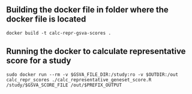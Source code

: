 ## Building the docker file in folder where the docker file is located
``` docker build -t calc-repr-gsva-scores . ```

## Running the docker to calculate representative score for a study
``` sudo docker run --rm -v $GSVA_FILE_DIR:/study:ro -v $OUTDIR:/out calc_repr_scores ./calc_representative_geneset_score.R /study/$GSVA_SCORE_FILE /out/$PREFIX_OUTPUT ```
